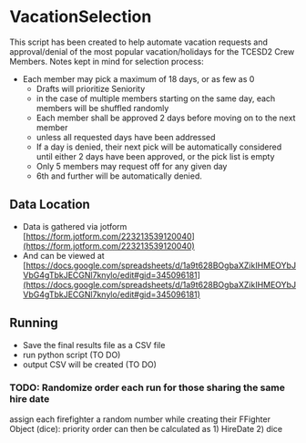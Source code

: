# VacationSelection

This script has been created to help automate vacation requests and approval/denial of the most popular vacation/holidays for the TCESD2 Crew Members.
Notes kept in mind for selection process:

- Each member may pick a maximum of 18 days, or as few as 0 
    - Drafts will prioritize Seniority
    - in the case of multiple members starting on the same day, each members will be shuffled randomly
    - Each member shall be approved 2 days before moving on to the next member
    - unless all requested days have been addressed
    - If a day is denied, their next pick will be automatically considered until either 2 days have been approved, or the pick list is empty
    - Only 5 members may request off for any given day
    - 6th and further will be automatically denied.

## Data Location

- Data is gathered via jotform [https://form.jotform.com/223213539120040](https://form.jotform.com/223213539120040)
- And can be viewed at [https://docs.google.com/spreadsheets/d/1a9t628BOgbaXZikIHMEOYbJVbG4gTbkJECGNl7knylo/edit#gid=345096181](https://docs.google.com/spreadsheets/d/1a9t628BOgbaXZikIHMEOYbJVbG4gTbkJECGNl7knylo/edit#gid=345096181)

## Running

- Save the final results file as a CSV file
- run python script (TO DO)
- output CSV will be created (TO DO)

### TODO: Randomize order each run for those sharing the same hire date

assign each firefighter a random number while creating their FFighter Object (dice):
priority order can then be calculated as 1) HireDate 2) dice
